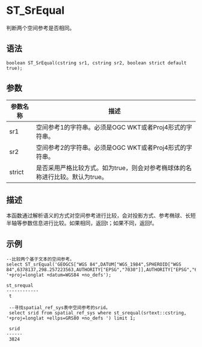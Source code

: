 # ST\_SrEqual

判断两个空间参考是否相同。

## 语法

```
boolean ST_SrEqual(cstring sr1, cstring sr2, boolean strict default true);
```

## 参数

|参数名称|描述|
|----|--|
|sr1|空间参考1的字符串。必须是OGC WKT或者Proj4形式的字符串。|
|sr2|空间参考2的字符串。必须是OGC WKT或者Proj4形式的字符串。|
|strict|是否采用严格比较方式。如为true，则会对参考椭球体的名称进行比较。默认为true。|

## 描述

本函数通过解析语义的方式对空间参考进行比较，会对投影方式、参考椭球、长短半轴等参数信息进行比较。如果相同，返回t；如果不同，返回f。

## 示例

```
--比较两个基于文本的空间参考。
select ST_srEqual('GEOGCS["WGS 84",DATUM["WGS_1984",SPHEROID["WGS 84",6378137,298.257223563,AUTHORITY["EPSG","7030"]],AUTHORITY["EPSG","6326"]],PRIMEM["Greenwich",0,AUTHORITY["EPSG","8901"]],UNIT["degree",0.0174532925199433,AUTHORITY["EPSG","9122"]],AUTHORITY["EPSG","4326"]]', '+proj=longlat +datum=WGS84 +no_defs');

st_srequal 
------------
 t 

 --寻找spatial_ref_sys表中空间参考的srid。
 select srid from spatial_ref_sys where st_srequal(srtext::cstring, '+proj=longlat +ellps=GRS80 +no_defs ') limit 1;

 srid 
------
 3824
```

